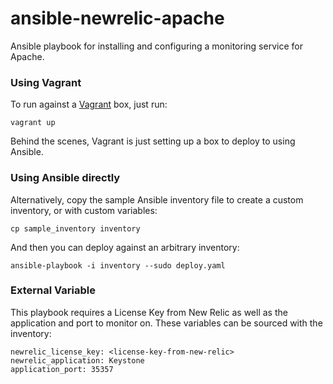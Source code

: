 # ansible-newrelic-apache
Ansible playbook for installing and configuring a monitoring service for Apache.

### Using Vagrant

To run against a [Vagrant](http://www.vagrantup.com/) box, just run:

    vagrant up

Behind the scenes, Vagrant is just setting up a box to deploy to using Ansible.

### Using Ansible directly

Alternatively, copy the sample Ansible inventory file to create a custom
inventory, or with custom variables:

    cp sample_inventory inventory

And then you can deploy against an arbitrary inventory:

    ansible-playbook -i inventory --sudo deploy.yaml

### External Variable

This playbook requires a License Key from New Relic as well as the application
and port to monitor on. These variables can be sourced with the inventory:

    newrelic_license_key: <license-key-from-new-relic>
    newrelic_application: Keystone
    application_port: 35357
